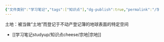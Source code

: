 ```yaml
---
{"文件类别":"学习笔记","tags":["知识点"],"dg-publish":true,"permalink":"/学习笔记studyup/知识点cheese/土地/","dgPassFrontmatter":true,"noteIcon":"","created":"2024-10-04T21:26:55.193+08:00","updated":"2024-10-04T21:28:04.029+08:00"}
---
```


土地：被当做“土地”而登记于不动产登记簿的地球表面的特定空间
- [[学习笔记studyup/知识点cheese/宗地\|宗地]]